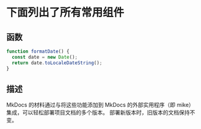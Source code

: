 # 下面列出了所有常用组件

<!--function-start-->

## 函数

```js
function formatDate() {
  const date = new Date();
  return date.toLocaleDateString();
}
```

<!--function-end-->

<!--desc-start-->

## 描述

MkDocs 的材料通过与将这些功能添加到 MkDocs 的外部实用程序（即 mike）集成，可以轻松部署项目文档的多个版本。 部署新版本时，旧版本的文档保持不变。

<!--desc-stop-->
